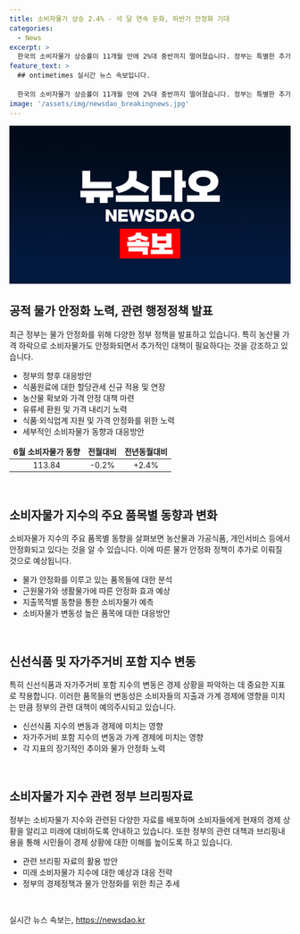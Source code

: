 ```yaml
---
title: 소비자물가 상승 2.4% - 석 달 연속 둔화, 하반기 안정화 기대
categories:
  - News
excerpt: >
  한국의 소비자물가 상승률이 11개월 만에 2%대 중반까지 떨어졌습니다. 정부는 특별한 추가 충격이 없다면, 하반기 물가는 2% 초중반이 될 것으로 전망했으며, 물가 안정을 위해 다양한 대응방안을 논의 중입니다. 농산물 가격 하락으로 인해 생활물가 상승률도 2%대에 진입하였고, 정부는 식품·외식업계 부담 경감을 위해 자금 지원 및 가격 하락을 지원하는 등의 조치를 취하고 있습니다. 이러한 물가 동향과 대응책에 대한 정보가 제공되었습니다.
feature_text: >
  ## ontimetimes 실시간 뉴스 속보입니다.

  한국의 소비자물가 상승률이 11개월 만에 2%대 중반까지 떨어졌습니다. 정부는 특별한 추가 충격이 없다면, 하반기 물가는 2% 초중반이 될 것으로 전망했으며, 물가 안정을 위해 다양한 대응방안을 논의 중입니다. 농산물 가격 하락으로 인해 생활물가 상승률도 2%대에 진입하였고, 정부는 식품·외식업계 부담 경감을 위해 자금 지원 및 가격 하락을 지원하는 등의 조치를 취하고 있습니다. 이러한 물가 동향과 대응책에 대한 정보가 제공되었습니다.
image: '/assets/img/newsdao_breakingnews.jpg'
---
```


<p><img src="/assets/img/newsdao_breakingnews.jpg" alt="ontimetimes 속보" /></p>

<h2 data-ke-size="size26">공적 물가 안정화 노력, 관련 행정정책 발표</h2>

<p data-ke-size="size16">최근 정부는 물가 안정화를 위해 다양한 정부 정책을 발표하고 있습니다. 특히 농산물 가격 하락으로 소비자물가도 안정화되면서 추가적인 대책이 필요하다는 것을 강조하고 있습니다.</p>

<ul>
<li>정부의 향후 대응방안</li>
<li>식품원료에 대한 할당관세 신규 적용 및 연장</li>
<li>농산물 확보와 가격 안정 대책 마련</li>
<li>유류세 환원 및 가격 내리기 노력</li>
<li>식품·외식업계 지원 및 가격 안정화를 위한 노력</li>
<li>세부적인 소비자물가 동향과 대응방안</li>
</ul>

<table>
<thead>
<tr>
<td style="text-align: center; height: 17px;"><b>6월 소비자물가 동향</b></td>
<td style="text-align: center; height: 17px;"><b>전월대비</b></td>
<td style="text-align: center; height: 17px;"><b>전년동월대비</b></td>
</tr>
</thead>
<tr>
<td style="text-align: center; height: 17px;">113.84</td>
<td style="text-align: center; height: 17px;">-0.2%</td>
<td style="text-align: center; height: 17px;">+2.4%</td>
</tr>
</table>

<p data-ke-size="size16">&nbsp;</p>

<h2 data-ke-size="size26">소비자물가 지수의 주요 품목별 동향과 변화</h2>

<p data-ke-size="size16">소비자물가 지수의 주요 품목별 동향을 살펴보면 농산물과 가공식품, 개인서비스 등에서 안정화되고 있다는 것을 알 수 있습니다. 이에 따른 물가 안정화 정책이 추가로 이뤄질 것으로 예상됩니다.</p>

<ul>
<li>물가 안정화를 이루고 있는 품목들에 대한 분석</li>
<li>근원물가와 생활물가에 따른 안정화 효과 예상</li>
<li>지출목적별 동향을 통한 소비자물가 예측</li>
<li>소비자물가 변동성 높은 품목에 대한 대응방안</li>
</ul>

<p data-ke-size="size16">&nbsp;</p>

<h2 data-ke-size="size26">신선식품 및 자가주거비 포함 지수 변동</h2>

<p data-ke-size="size16">특히 신선식품과 자가주거비 포함 지수의 변동은 경제 상황을 파악하는 데 중요한 지표로 작용합니다. 이러한 품목들의 변동성은 소비자들의 지출과 가계 경제에 영향을 미치는 만큼 정부의 관련 대책이 예의주시되고 있습니다.</p>

<ul>
<li>신선식품 지수의 변동과 경제에 미치는 영향</li>
<li>자가주거비 포함 지수의 변동과 가계 경제에 미치는 영향</li>
<li>각 지표의 장기적인 추이와 물가 안정화 노력</li>
</ul>

<p data-ke-size="size16">&nbsp;</p>

<h2 data-ke-size="size26">소비자물가 지수 관련 정부 브리핑자료</h2>

<p data-ke-size="size16">정부는 소비자물가 지수와 관련된 다양한 자료를 배포하며 소비자들에게 현재의 경제 상황을 알리고 미래에 대비하도록 안내하고 있습니다. 또한 정부의 관련 대책과 브리핑내용을 통해 시민들이 경제 상황에 대한 이해를 높이도록 하고 있습니다.</p>

<ul>
<li>관련 브리핑 자료의 활용 방안</li>
<li>미래 소비자물가 지수에 대한 예상과 대응 전략</li>
<li>정부의 경제정책과 물가 안정화를 위한 최근 추세</li>
</ul>

<p data-ke-size="size16">&nbsp;</p>
실시간 뉴스 속보는, <a href="https://newsdao.kr" rel="dofollow">https://newsdao.kr</a>


